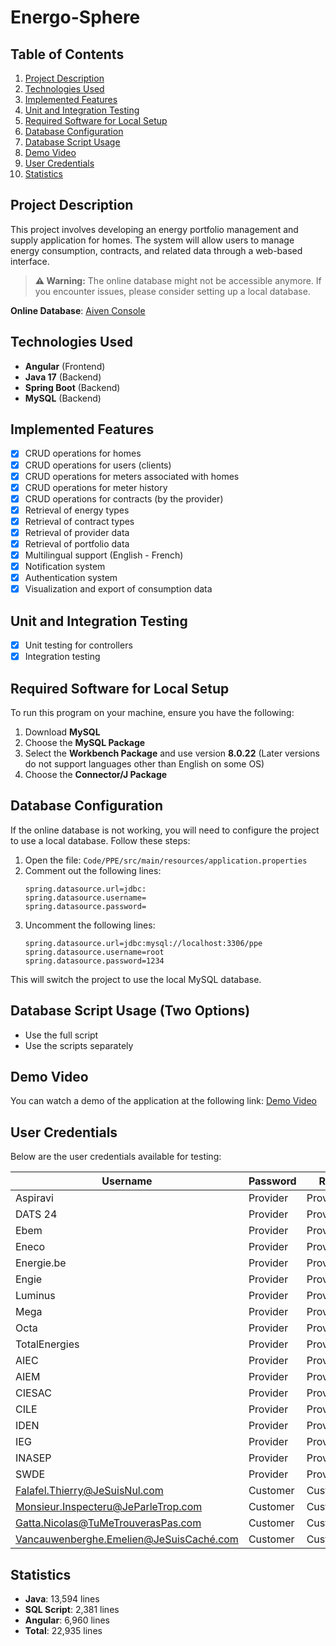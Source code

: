 # Energo-Sphere

## Table of Contents
1. [Project Description](#project-description)
2. [Technologies Used](#technologies-used)
3. [Implemented Features](#implemented-features)
4. [Unit and Integration Testing](#unit-and-integration-testing)
5. [Required Software for Local Setup](#required-software-for-local-setup)
6. [Database Configuration](#database-configuration)
7. [Database Script Usage](#database-script-usage-two-options)
8. [Demo Video](#demo-video)
9. [User Credentials](#user-credentials)
10. [Statistics](#statistics)

## Project Description
This project involves developing an energy portfolio management and supply application for homes. The system will allow users to manage energy consumption, contracts, and related data through a web-based interface.

> **⚠️ Warning:** The online database might not be accessible anymore. If you encounter issues, please consider setting up a local database.

**Online Database**: [Aiven Console](https://console.aiven.io)

## Technologies Used
- **Angular** (Frontend)
- **Java 17** (Backend)
- **Spring Boot** (Backend)
- **MySQL** (Backend)

## Implemented Features
- [X] CRUD operations for homes
- [X] CRUD operations for users (clients)
- [X] CRUD operations for meters associated with homes
- [X] CRUD operations for meter history
- [X] CRUD operations for contracts (by the provider)
- [X] Retrieval of energy types
- [X] Retrieval of contract types
- [X] Retrieval of provider data
- [X] Retrieval of portfolio data
- [X] Multilingual support (English - French)
- [X] Notification system
- [X] Authentication system
- [X] Visualization and export of consumption data

## Unit and Integration Testing
- [X] Unit testing for controllers
- [X] Integration testing

## Required Software for Local Setup
To run this program on your machine, ensure you have the following:

1. Download **MySQL**
2. Choose the **MySQL Package**
3. Select the **Workbench Package** and use version **8.0.22** (Later versions do not support languages other than English on some OS)
4. Choose the **Connector/J Package**

## Database Configuration
If the online database is not working, you will need to configure the project to use a local database. Follow these steps:

1. Open the file: `Code/PPE/src/main/resources/application.properties`
2. Comment out the following lines:
    ```properties
    spring.datasource.url=jdbc:
    spring.datasource.username=
    spring.datasource.password=
    ```
3. Uncomment the following lines:
    ```properties
    spring.datasource.url=jdbc:mysql://localhost:3306/ppe
    spring.datasource.username=root
    spring.datasource.password=1234
    ```
This will switch the project to use the local MySQL database.

## Database Script Usage (Two Options)
- Use the full script
- Use the scripts separately

## Demo Video
You can watch a demo of the application at the following link: [Demo Video](https://youtu.be/uA8XNadRcqo)

## User Credentials
Below are the user credentials available for testing:

| Username                                           | Password  | Role      |
|----------------------------------------------------|-----------|-----------|
| Aspiravi                                           | Provider  | Provider  |
| DATS 24                                            | Provider  | Provider  |
| Ebem                                               | Provider  | Provider  |
| Eneco                                              | Provider  | Provider  |
| Energie.be                                         | Provider  | Provider  |
| Engie                                              | Provider  | Provider  |
| Luminus                                            | Provider  | Provider  |
| Mega                                               | Provider  | Provider  |
| Octa                                               | Provider  | Provider  |
| TotalEnergies                                      | Provider  | Provider  |
| AIEC                                               | Provider  | Provider  |
| AIEM                                               | Provider  | Provider  |
| CIESAC                                             | Provider  | Provider  |
| CILE                                               | Provider  | Provider  |
| IDEN                                               | Provider  | Provider  |
| IEG                                                | Provider  | Provider  |
| INASEP                                             | Provider  | Provider  |
| SWDE                                               | Provider  | Provider  |
| Falafel.Thierry@JeSuisNul.com                      | Customer  | Customer  |
| Monsieur.Inspecteru@JeParleTrop.com                | Customer  | Customer  |
| Gatta.Nicolas@TuMeTrouverasPas.com                 | Customer  | Customer  |
| Vancauwenberghe.Emelien@JeSuisCaché.com            | Customer  | Customer  |

## Statistics
- **Java**: 13,594 lines
- **SQL Script**: 2,381 lines
- **Angular**: 6,960 lines
- **Total**: 22,935 lines
